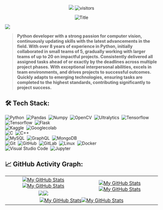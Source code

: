 <p align="center">
    <a href="https://github.com/alihajqani/Ali_Hajqani"><img src="https://img.shields.io/badge/status-updating-brightgreen.svg"></a>
    <img src="https://visitor-badge.laobi.icu/badge?page_id=alihajqani.Ali_Hajqani" alt="visitors"/>
</p>


<div align="center">
  <img src="https://readme-typing-svg.herokuapp.com?font=Architects+Daughter&color=%2338C2FF&size=50&center=true&vCenter=true&height=60&width=600&lines=Heyyy!+I'm+Ali+Hajqani;Welcome+to+my+profile!" alt="Title"></img>
</div>

[![](./src/header_.png)](#)

> <b>Python developer with a strong passion for computer vision, continuously updating skills with the latest advancements in the field. With over 8 years of experience in Python, initially collaborated in small teams of 5, gradually working with larger teams of up to 20 on impactful projects. Consistently delivered all assigned tasks ahead of or exactly by the deadlines across multiple project phases. With exceptional interpersonal abilities, excels in team environments, and drives projects to successful outcomes. Quickly adapts to emerging technologies, ensuring tasks are completed to the highest standards, contributing significantly to project success.</b>

## 🛠️ Tech Stack:
![Python](https://img.shields.io/badge/-Python-555?style=flat&logo=python)&nbsp;
![Pandas](https://img.shields.io/badge/-Pandas-555?style=flat&logo=pandas)&nbsp;
![Numpy](https://img.shields.io/badge/-Numpy-555?style=flat&logo=numpy)&nbsp;
![OpenCV](https://img.shields.io/badge/-Opencv-555?style=flat&logo=opencv)&nbsp;
![Ultralytics](https://img.shields.io/badge/-Ultralytics-555?style=flat&logo=Ultralytics)&nbsp;
![Tensorflow](https://img.shields.io/badge/-Tensorflow-555?style=flat&logo=Tensorflow)&nbsp;
![Tensorflow](https://img.shields.io/badge/-Scikitlearn-555?style=flat&logo=Scikitlearn)&nbsp;
![Flask](https://img.shields.io/badge/-Flask-555?style=flat&logo=flask)&nbsp;\
![Kaggle](https://img.shields.io/badge/-Kaggle-555?style=flat&logo=Kaggle)&nbsp;
![Googlecolab](https://img.shields.io/badge/-Googlecolab-555?style=flat&logo=Googlecolab)&nbsp;\
![C](https://img.shields.io/badge/C-555?style=flat&logo=C&logoColor=A8B9CC)&nbsp;
![C++](https://img.shields.io/badge/-C++-555?style=flat&logo=C%2B%2B&logoColor=fff)&nbsp;\
![MySQL](https://img.shields.io/badge/-MySQL-555?style=flat&logo=mysql&logoColor=fff)&nbsp;
![GraphQL](https://img.shields.io/badge/-GraphQL-555?style=flat&logo=GraphQL)&nbsp;
![MongoDB](https://img.shields.io/badge/-MongoDB-555?style=flat&logo=MongoDB)&nbsp;\
![Git](https://img.shields.io/badge/-Git-555?style=flat&logo=git)&nbsp;
![GitHub](https://img.shields.io/badge/-GitHub-555?style=flat&logo=github)&nbsp;
![GitLab](https://img.shields.io/badge/-GitLab-555?style=flat&logo=gitlab)&nbsp;
![Linux](https://img.shields.io/badge/-Linux-555?style=flat&logo=Linux)&nbsp;
![Docker](https://img.shields.io/badge/-Docker-555?style=flat&logo=Docker)\
![Visual Studio Code](https://img.shields.io/badge/-Visual%20Studio%20Code-555?style=flat&logo=visual-studio-code&logoColor=007ACC)&nbsp;
![Jupyter](https://img.shields.io/badge/-Jupyter-555?style=flat&logo=jupyter)&nbsp;

## 📈 GitHub Activity Graph:

<table>
    <tr>
        <td align="center"><a href="https://github.com/alihajqani#gh-light-mode-only"><img src="https://github-readme-stats.vercel.app/api?username=alihajqani&show_icons=true&theme=default&include_all_commits=true#gh-light-mode-only" alt="My GitHub Stats"/></a><a href="https://github.com/alihajqani#gh-dark-mode-only"><img src="https://github-readme-stats.vercel.app/api?username=alihajqani&show_icons=true&theme=tokyonight&include_all_commits=true#gh-dark-mode-only" alt="My GitHub Stats"/></a></td>
        <td rowspan="2" align="center"><a href="https://github.com/alihajqani#gh-light-mode-only"><img src="https://github-readme-stats.vercel.app/api/top-langs/?username=alihajqani&theme=default&langs_count=8#gh-light-mode-only" alt="My GitHub Stats"/></a><a href="https://github.com/alihajqani#gh-dark-mode-only"><img src="https://github-readme-stats.vercel.app/api/top-langs/?username=alihajqani&theme=tokyonight&langs_count=8#gh-dark-mode-only" alt="My GitHub Stats"/></a></td>
    </tr>
    <tr>
        <td align="center"><a href="https://github.com/alihajqani#gh-light-mode-only"><img src="https://github-readme-streak-stats.herokuapp.com/?user=alihajqani&theme=default"/></a><a href="https://github.com/alihajqani#gh-dark-mode-only"><img src="https://github-readme-streak-stats.herokuapp.com/?user=alihajqani&theme=tokyonight"/></a></td>
    </tr>
    <tr>
        <td colspan="2" align="center"><a href="https://github.com/alihajqani#gh-light-mode-only"><img src="https://raw.githubusercontent.com/alihajqani/alihajqani/output/github-contribution-grid-snake-default.svg#gh-light-mode-only" alt="My GitHub Stats"/></a><a href="https://github.com/alihajqani#gh-dark-mode-only"><img src="https://raw.githubusercontent.com/alihajqani/alihajqani/output/github-contribution-grid-snake-dark.svg#gh-dark-mode-only" alt="My GitHub Stats"/></a></td>
    </tr>
</table>
